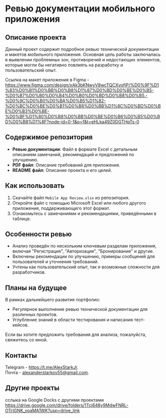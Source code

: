 # Ревью документации мобильного приложения

## Описание проекта
Данный проект содержит подробное ревью технической документации и макетов мобильного приложения. Основная цель работы заключалась в выявлении проблемных зон, противоречий и недостающих элементов, которые могли бы негативно повлиять на разработку и пользовательский опыт.

Ссылка на макет приложения в Figma - https://www.figma.com/design/xAk3bKNwyV8wcTQCXvofjP/%D0%9F%D1%83%D0%B1%D0%BB%D0%B8%D1%87%D0%BD%D0%BE%D0%B5-%D0%B7%D0%B0%D0%B4%D0%B0%D0%BD%D0%B8%D0%B5.-%D0%9C%D0%B0%D0%BA%D0%B5%D1%82-%D0%BC%D0%BE%D0%B1%D0%B8%D0%BB%D1%8C%D0%BD%D0%BE%D0%B3%D0%BE-%D0%BF%D1%80%D0%B8%D0%BB%D0%BE%D0%B6%D0%B5%D0%BD%D0%B8%D1%8F?node-id=0-1&p=f&t=eHLka49Z0DGTHpTs-0

## Содержимое репозитория
- **Ревью документации**: Файл в формате Excel с детальным описанием замечаний, рекомендаций и предложений по улучшению.
- **PDF файл**: Описание требований для приложения.
- **README файл**: Описание проекта и его целей.

## Как использовать
1. Скачайте файл `Mobile App Review.xlsx` из репозитория.
2. Откройте файл с помощью Microsoft Excel или любого другого приложения, поддерживающего этот формат.
3. Ознакомьтесь с замечаниями и рекомендациями, приведёнными в таблице.

## Особенности ревью
- Анализ проведён по нескольким ключевым разделам приложения, включая "Регистрация", "Авторизация", "Бронирование" и другие.
- Включены рекомендации по улучшению, примеры сообщений для пользователей и уточнения требований.
- Учтены как пользовательский опыт, так и возможные сложности для разработчиков.

## Планы на будущее
В рамках дальнейшего развития портфолио:
- Регулярное выполнение ревью технической документации для различных проектов.
- Углубление знаний в области тестирования и написания тест-кейсов.

Если вы хотите предложить требования для анализа, пожалуйста, свяжитесь со мной.

## Контакты
Telegram - https://t.me/AlexStarkJr.  
Почта - alexanderstarkov55@gmail.com.  

## Другие проекты
сслыка на Google Docks с другими проектами
https://drive.google.com/drive/folders/1Tcj648y9MdwFNRL-OTrIGNK_voaMA1WK?usp=drive_link